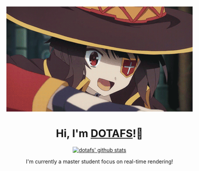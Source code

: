 <p align="center">
  <a href="https://dotafsprotfolio.com"><img src="laopo.gif" alt="Banner"></a>
</p>

<h1 align="center">Hi, I'm <a href="https://dotafsprotfolio.com">DOTAFS</a>!🤗</h1>

<p align="center">
  <a href="https://github.com/dotafs2"><img src="https://github-readme-stats.vercel.app/api?username=dotafs2&hide_border=true&show_icons=true" alt="dotafs' github stats"></a>
</p>

<p align="center">I'm currently a master student focus on real-time rendering!</p>

<!--
**dotafs2/dotafs2** is a ✨ _special_ ✨ repository because its `README.md` (this file) appears on your GitHub profile.

Here are some ideas to get you started:

- 🔭 I’m currently working on ...
- 🌱 I’m currently learning ...
- 👯 I’m looking to collaborate on ...
- 🤔 I’m looking for help with ...
- 💬 Ask me about ...
- 📫 How to reach me: ...
- 😄 Pronouns: ...
- ⚡ Fun fact: ...
-->

